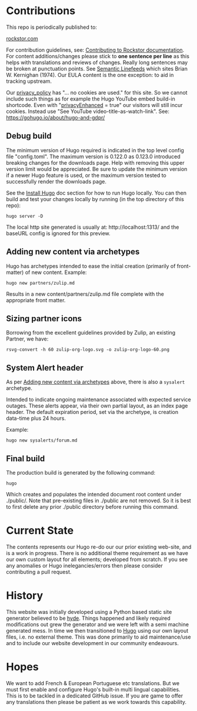 # Contributions
This repo is periodically published to:

[rockstor.com](https://rockstor.com/)

For contribution guidelines, see: [Contributing to Rockstor documentation](https://rockstor.com/docs/contribute_documentation.html).
For content additions/changes please stick to **one sentence per line** as this helps with translations and reviews of changes.
Really long sentences may be broken at punctuation points.
See [Semantic Linefeeds](https://rhodesmill.org/brandon/2012/one-sentence-per-line/) which sites Brian W. Kernighan (1974).
Our EULA content is the one exception: to aid in tracking upstream.

Our [privacy_policy](https://rockstor.com/privacy_policy.html) has "... no cookies are used." for this site.
So we cannot include such things as for example the Hugo YouTube embed build-in shortcode.
Even with "[privacyEnhanced](https://gohugo.io/about/hugo-and-gdpr/#youtube) = true" our visitors will still incur cookies.
Instead use "See YouTube video-title-as-watch-link".
See: https://gohugo.io/about/hugo-and-gdpr/

## Debug build
The minimum version of Hugo required is indicated in the top level config file "config.toml".
The maximum version is 0.122.0 as 0.123.0 introduced breaking changes for the downloads page.
Help with removing this upper version limit would be appreciated.
Be sure to update the minimum version if a newer Hugo feature is used,
or the maximum version tested to successfully render the downloads page.

See the [Install Hugo](https://gohugo.io/getting-started/installing/) doc section for how to run Hugo locally.
You can then build and test your changes locally by running (in the top directory of this repo):

    hugo server -D

The local http site generated is usually at: http://localhost:1313/ and the baseURL config is ignored for this preview.

## Adding new content via archetypes
Hugo has archetypes intended to ease the initial creation (primarily of front-matter) of new content.
Example:

    hugo new partners/zulip.md

Results in a new content/partners/zulip.md file complete with the appropriate front matter.

## Sizing partner icons
Borrowing from the excellent guidelines provided by Zulip, an existing Partner, we have:

    rsvg-convert -h 60 zulip-org-logo.svg -o zulip-org-logo-60.png

## System Alert header
As per [Adding new content via archetypes](#adding-new-content-via-archetypes) above,
there is also a `sysalert` archetype.

Intended to indicate ongoing maintenance associated with expected service outages. 
These alerts appear, via their own partial layout, as an index page header.
The default expiration period, set via the archetype, is creation data-time plus 24 hours.

Example:

    hugo new sysalerts/forum.md

## Final build
The production build is generated by the following command:

    hugo

Which creates and populates the intended document root content under ./public/.
Note that pre-existing files in ./public are not removed.
So it is best to first delete any prior ./public directory before running this command.

# Current State
The contents represents our Hugo re-do our our prior existing web-site, and is a work in progress.
There is no additional theme requirement as we have our own custom layout for all elements; developed from scratch.
If you see any anomalies or Hugo inelegancies/errors then please consider contributing a pull request.

# History
This website was initially developed using a Python based static site generator believed to be [hyde](https://github.com/hyde/hyde).
Things happened and likely required modifications out grew the generator and we were left with a semi machine generated mess.
In time we then transitioned to [Hugo](https://gohugo.io/) using our own layout files, i.e. no external theme.
This was done primarily to aid maintenance/use and to include our website development in our community endeavours.

# Hopes 
We want to add French & European Portuguese etc translations.
But we must first enable and configure Hugo's built-in multi lingual capabilities.
This is to be tackled in a dedicated GitHub issue.
If you are game to offer any translations then please be patient as we work towards this capability.
